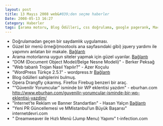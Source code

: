 ```yaml
---
layout: post
title: 13 Mayıs 2008 web&#039;den seçme haberler
Date: 2008-05-13 16:27
Category: Haberler
tags: [arama motoru, Blog Ödülleri, css doğrulama, google pagerank, Macromedia-Dreamweaver, menü, Opera, reklam, trojan, WordPress]
---
```


-   Doğrulamadan geçen bir saydamlık uygulaması. 
-   Güzel bir menü örneği(mootools ana sayfasındaki gibi) jquery yardımı
    ile yapımını anlatan bir makale. [Bağlantı][1]
-   Arama motorlarına uygun siteler yapmak için güzel uyarılar.
    [Bağlantı][2]
-   "DOM (Document Object Model/Belge Nesne Modeli)" - Berker Peksağ
-   "Web tabanlı Trojan Nasıl Yapılır?" - Azer Koçulu 
-   "WordPress Türkçe 2.5.1" - wordpress.tr [Bağlantı][5]
-   Blog ödülleri sahiplerini bulmuş.
-   Opera Drangfly çıkarmış. Firefox Firebug benzeri bir araç.
-   "“Güvenilir Yorumcular” isminde bir WP eklentisi yazdım" -
    eburhan.com http://www.eburhan.com/guvenilir-yorumcular-isminde-bir-wp-eklentisi-yazdim/
-   "İnternet’te Reklam ve Banner Standartları" - Hasan Yalçın
    [Bağlantı][9]
-   "Yeni PR Güncellemesi ve MMistanbul’un Büyük Başarısı"
    internetdevri.com 
-   " Dreamweaver ile Hızlı Menü (Jump Menu) Yapımı" t-infection.com


  [1]: http://nettuts.com/html-css-techniques/how-to-create-a-mootools-homepage-inspired-navigation-effect-using-jquery/
    "mootols"
  [2]: http://www.webdesignerwall.com/general/seo-guide-for-designers/
    "arama motorlarına uygun menüler"
  [5]: http://www.wordpress-tr.com/wordpress-turkce-251/
    "wordpress 2.5.1"
  [9]: http://www.hasanyalcin.com/?p=476 "web banner"